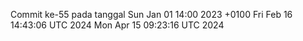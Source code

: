 Commit ke-55 pada tanggal Sun Jan 01 14:00 2023 +0100
Fri Feb 16 14:43:06 UTC 2024
Mon Apr 15 09:23:16 UTC 2024
